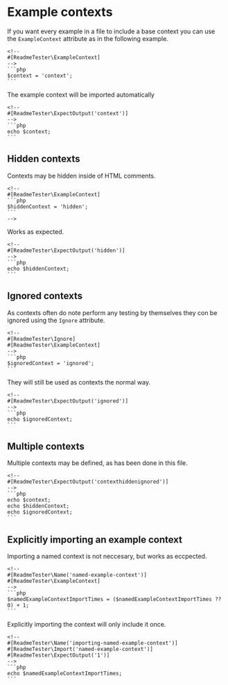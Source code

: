 # Example contexts

If you want every example in a file to include a base context you can use
the `ExampleContext` attribute as in the following example.

    <!--
    #[ReadmeTester\ExampleContext]
    -->
    ```php
    $context = 'context';
    ```

The example context will be imported automatically

    <!--
    #[ReadmeTester\ExpectOutput('context')]
    -->
    ```php
    echo $context;
    ```

## Hidden contexts

Contexts may be hidden inside of HTML comments.

    <!--
    #[ReadmeTester\ExampleContext]
    ```php
    $hiddenContext = 'hidden';
    ```
    -->

Works as expected.

    <!--
    #[ReadmeTester\ExpectOutput('hidden')]
    -->
    ```php
    echo $hiddenContext;
    ```

## Ignored contexts

As contexts often do note perform any testing by themselves they con be ignored
using the `Ignore` attribute.

    <!--
    #[ReadmeTester\Ignore]
    #[ReadmeTester\ExampleContext]
    -->
    ```php
    $ignoredContext = 'ignored';
    ```

They will still be used as contexts the normal way.

    <!--
    #[ReadmeTester\ExpectOutput('ignored')]
    -->
    ```php
    echo $ignoredContext;
    ```

## Multiple contexts

Multiple contexts may be defined, as has been done in this file.

    <!--
    #[ReadmeTester\ExpectOutput('contexthiddenignored')]
    -->
    ```php
    echo $context;
    echo $hiddenContext;
    echo $ignoredContext;
    ```

## Explicitly importing an example context

Importing a named context is not neccesary, but works as eccpected.

    <!--
    #[ReadmeTester\Name('named-example-context')]
    #[ReadmeTester\ExampleContext]
    -->
    ```php
    $namedExampleContextImportTimes = ($namedExampleContextImportTimes ?? 0) + 1;
    ```

Explicitly importing the context will only include it once.

    <!--
    #[ReadmeTester\Name('importing-named-example-context')]
    #[ReadmeTester\Import('named-example-context')]
    #[ReadmeTester\ExpectOutput('1')]
    -->
    ```php
    echo $namedExampleContextImportTimes;
    ```
